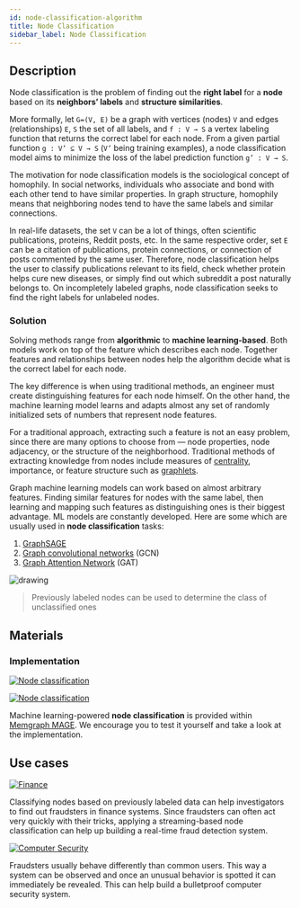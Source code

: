 ```yaml
---
id: node-classification-algorithm
title: Node Classification
sidebar_label: Node Classification
---
```


## Description
Node classification is the problem of finding out the **right label** for a **node** based on its **neighbors’ labels** and **structure similarities**.

More formally, let `G=(V, E)` be a graph with vertices (nodes) `V` and edges (relationships) `E`, `S` the set of all labels, and `f : V → S` a vertex labeling function that returns the correct label for each node. 
From a given partial function `g : V’ ⊆ V → S` (`V’` being training examples), 
a node classification model aims to minimize the loss of the label prediction function `g’ : V → S`.

The motivation for node classification models is the sociological concept of homophily. In social networks, individuals who associate and 
bond with each other tend to have similar properties. In graph structure, homophily means that neighboring nodes 
tend to have the same labels and similar connections.  

In real-life datasets, the set `V` can be a lot of things, often scientific publications, proteins, Reddit posts, etc. In the same respective order, 
set `E` can be a citation of publications, protein connections, or connection of posts commented by the same user. Therefore, node classification helps the user to classify publications 
relevant to its field, check whether protein helps cure new diseases, or simply find out which subreddit a post naturally belongs to. 
On incompletely labeled graphs, node classification seeks to find the right labels for unlabeled nodes.

### Solution 
Solving methods range from **algorithmic** to **machine learning-based**. Both models work on top of the feature which describes each node. Together features and relationships between
nodes help the algorithm decide what is the correct label for each node.

The key difference is when using traditional methods, an engineer must create distinguishing features for each node himself.
On the other hand, the machine learning model learns and adapts almost any set of randomly initialized sets of numbers that represent node features.

For a traditional approach, extracting such a feature is not an easy problem, since there are many options to choose from — node properties, node adjacency, or the structure of the neighborhood.
Traditional methods of extracting knowledge from nodes include measures of [centrality](https://en.wikipedia.org/wiki/Centrality), importance, or feature structure such as [graphlets](https://en.wikipedia.org/wiki/Graphlets).

Graph machine learning models can work based on almost arbitrary features. Finding similar features for nodes with the same label, then
learning and mapping such features as distinguishing ones is their biggest advantage. ML models are constantly developed. Here are some which are usually used in **node classification** tasks:
1. [GraphSAGE](http://snap.stanford.edu/graphsage/)
2. [Graph convolutional networks](https://towardsdatascience.com/understanding-graph-convolutional-networks-for-node-classification-a2bfdb7aba7b) (GCN)
3. [Graph Attention Network](https://arxiv.org/abs/1710.10903) (GAT)

<img src="https://i.imgur.com/hbWDz7q.png" alt="drawing"/>

> Previously labeled nodes can be used to determine the class of unclassified ones

## Materials

### Implementation

[![Node classification](https://img.shields.io/badge/Node_classification-Implementation-FB6E00?logo=github&style=for-the-badge)](https://github.com/memgraph/mage/blob/main/python/node_classification.py)

[![Node classification](https://img.shields.io/badge/Node_classification-Documentation-FCC624?style=for-the-badge&logo=python&logoColor=white)](/mage/query-modules/python/node-classification-with-gnn)

Machine learning-powered **node classification** is provided within [Memgraph MAGE](https://github.com/memgraph/mage). We encourage you to test it yourself and take a look at the implementation.

## Use cases

[![Finance](https://img.shields.io/badge/Finance-Application-8A477F?style=for-the-badge)](/use-cases/finance.md)

Classifying nodes based on previously labeled data can help investigators to find out fraudsters in finance systems. Since fraudsters can often act very quickly with their tricks, applying a streaming-based node classification can help up building a real-time fraud detection system.

[![Computer Security](https://img.shields.io/badge/Computer_Security-Application-8A477F?style=for-the-badge)](/use-cases/computer-security.md)

Fraudsters usually behave differently than common users. This way a system can be observed and once an unusual behavior is spotted it can immediately be revealed. This can help build a bulletproof computer security system.
